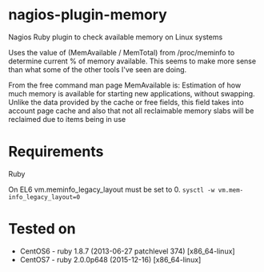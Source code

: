 # nagios-plugin-memory
Nagios Ruby plugin to check available memory on Linux systems

Uses the value of (MemAvailable / MemTotal) from /proc/meminfo to determine current % of memory available.
This seems to make more sense than what some of the other tools I've seen are doing.

From the free command man page MemAvailable is: 
Estimation of how much memory is available for starting new applications, without swapping. Unlike the data provided by the cache or free fields, this field takes into account page cache and also that not all reclaimable memory slabs will be reclaimed due to items being in use 

# Requirements
Ruby

On EL6 vm.meminfo_legacy_layout must be set to 0. `sysctl -w vm.mem-info_legacy_layout=0`

# Tested on
* CentOS6 - ruby 1.8.7 (2013-06-27 patchlevel 374) [x86_64-linux]
* CentOS7 - ruby 2.0.0p648 (2015-12-16) [x86_64-linux]
